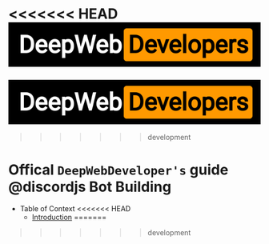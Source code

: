<<<<<<< HEAD
![DeepWebDevelopers Logo Png](./public/logo.png)
=======
![DeepWebDevelopers, Logo](./public/logo.png)
>>>>>>> development

# Offical `DeepWebDeveloper's` guide @discordjs Bot Building

- Table of Context
<<<<<<< HEAD
  - [Introduction]()
=======
>>>>>>> development
